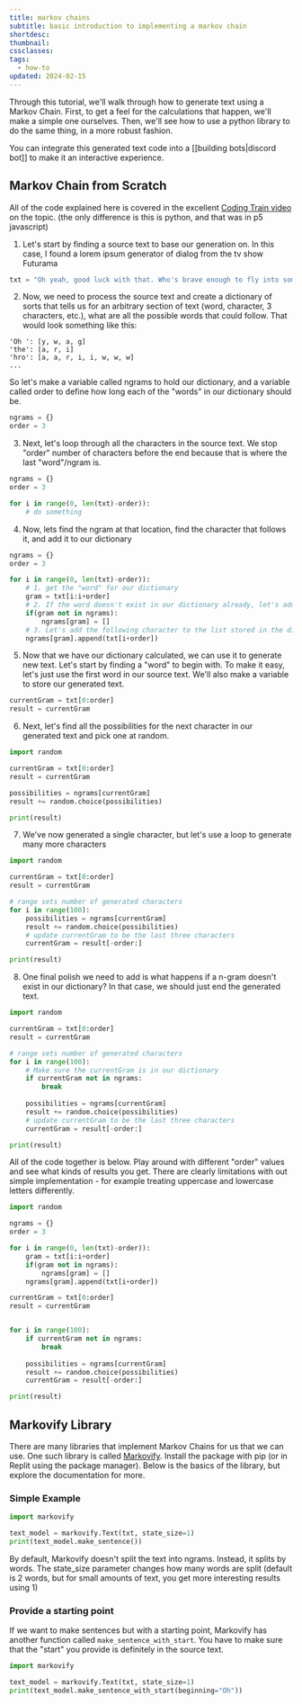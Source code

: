 ```yaml
---
title: markov chains
subtitle: basic introduction to implementing a markov chain
shortdesc: 
thumbnail: 
cssclasses: 
tags:
  - how-to
updated: 2024-02-15
---
```


Through this tutorial, we'll walk through how to generate text using a Markov Chain. First, to get a feel for the calculations that happen, we'll make a simple one ourselves. Then, we'll see how to use a python library to do the same thing, in a more robust fashion. 

You can integrate this generated text code into a [[building bots|discord bot]] to make it an interactive experience. 

## Markov Chain from Scratch

All of the code explained here is covered in the excellent [Coding Train video](https://www.youtube.com/watch?v=eGFJ8vugIWA) on the topic. (the only difference is this is python, and that was in p5 javascript)

1. Let's start by finding a source text to base our generation on. In this case, I found a lorem ipsum generator of dialog from the tv show Futurama
```python
txt = "Oh yeah, good luck with that. Who's brave enough to fly into something we all keep calling a death sphere? Tell her you just want to talk. It has nothing to do with mating. Fry, you can't just sit here in the dark listening to classical music.Take me to your leader! Anyhoo, your net-suits will allow you to experience Fry's worm infested bowels as if you were actually wriggling through them. Okay, it's 500 dollars, you have no choice of carrier, the battery can't hold the charge and the reception isn't very… Then we'll go with that data file! Do a flip! Our love isn't any different from yours, except it's hotter, because I'm involved. I barely knew Philip, but as a clergyman I have no problem telling his most intimate friends all about him. Leela, are you alright? You got wanged on the head. We'll go deliver this crate like professionals, and then we'll go home. No, she'll probably make me do it. Yes! In your face, Gandhi! Then throw her in the laundry room, which will hereafter be referred to as the brig. Bite my shiny metal ass. You'll have all the Slurm you can drink when you're partying with Slurms McKenzie! I saw you with those two ladies of the evening at Elzars. Explain that."
```
2. Now, we need to process the source text and create a dictionary of sorts that tells us for an arbitrary section of text (word, character, 3 characters, etc.), what are all the possible words that could follow. That would look something like this:
```
'Oh ': [y, w, a, g]
'the': [a, r, i]
'hro': [a, a, r, i, i, w, w, w]
...
```

So let's make a variable called ngrams to hold our dictionary, and a variable called order to define how long each of the "words" in our dictionary should be. 

```python
ngrams = {}
order = 3
```
3. Next, let's loop through all the characters in the source text. We stop "order" number of characters before the end because that is where the last "word"/ngram is. 
```python
ngrams = {}
order = 3

for i in range(0, len(txt)-order)):
    # do something
```
4. Now, lets find the ngram at that location, find the character that follows it, and add it to our dictionary
```python
ngrams = {}
order = 3

for i in range(0, len(txt)-order)):
    # 1. get the "word" for our dictionary
    gram = txt[i:i+order]
    # 2. If the word doesn't exist in our dictionary already, let's add it
    if(gram not in ngrams):
        ngrams[gram] = []
    # 3. Let's add the following character to the list stored in the dictionary
    ngrams[gram].append(txt[i+order])

```
5. Now that we have our dictionary calculated, we can use it to generate new text. Let's start by finding a "word" to begin with. To make it easy, let's just use the first word in our source text. We'll also make a variable to store our generated text. 
```python
currentGram = txt[0:order]
result = currentGram
```
6. Next, let's find all the possibilities for the next character in our generated text and pick one at random. 
```python
import random

currentGram = txt[0:order]
result = currentGram

possibilities = ngrams[currentGram]
result += random.choice(possibilities)

print(result)
```
7. We've now generated a single character, but let's use a loop to generate many more characters
```python
import random

currentGram = txt[0:order]
result = currentGram

# range sets number of generated characters
for i in range(100):
    possibilities = ngrams[currentGram]
    result += random.choice(possibilities)
    # update currentGram to be the last three characters
    currentGram = result[-order:] 

print(result)
```
8. One final polish we need to add is what happens if a n-gram doesn't exist in our dictionary? In that case, we should just end the generated text. 
```python
import random

currentGram = txt[0:order]
result = currentGram

# range sets number of generated characters
for i in range(100):
    # Make sure the currentGram is in our dictionary
    if currentGram not in ngrams:
        break
        
    possibilities = ngrams[currentGram]
    result += random.choice(possibilities)
    # update currentGram to be the last three characters
    currentGram = result[-order:] 

print(result)
```

All of the code together is below. Play around with different "order" values and see what kinds of results you get. There are clearly limitations with out simple implementation - for example treating uppercase and lowercase letters differently. 
```python
import random

ngrams = {}
order = 3

for i in range(0, len(txt)-order)):
    gram = txt[i:i+order]
    if(gram not in ngrams):
        ngrams[gram] = []
    ngrams[gram].append(txt[i+order])

currentGram = txt[0:order]
result = currentGram


for i in range(100):
    if currentGram not in ngrams:
        break
        
    possibilities = ngrams[currentGram]
    result += random.choice(possibilities)
    currentGram = result[-order:] 

print(result)
```

## Markovify Library
There are many libraries that implement Markov Chains for us that we can use. One such library is called [Markovify](https://github.com/jsvine/markovify). Install the package with pip (or in Replit using the package manager). Below is the basics of the library, but explore the documentation for more. 

### Simple Example
```python
import markovify

text_model = markovify.Text(txt, state_size=1)
print(text_model.make_sentence())
```
By default, Markovify doesn't split the text into ngrams. Instead, it splits by words. The state_size parameter changes how many words are split (default is 2 words, but for small amounts of text, you get more interesting results using 1)

### Provide a starting point
If we want to make sentences but with a starting point, Markovify has another function called `make_sentence_with_start`. You have to make sure that the "start" you provide is definitely in the source text. 
```python
import markovify

text_model = markovify.Text(txt, state_size=1)
print(text_model.make_sentence_with_start(beginning="Oh"))
```